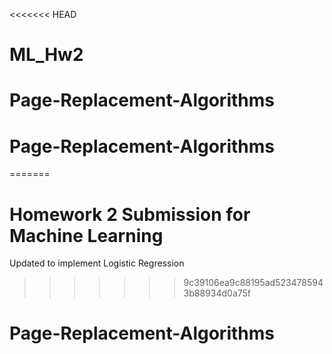 <<<<<<< HEAD
# ML_Hw2
# Page-Replacement-Algorithms
# Page-Replacement-Algorithms
=======
# Homework 2 Submission for Machine Learning
Updated to implement Logistic Regression
>>>>>>> 9c39106ea9c88195ad5234785943b88934d0a75f
# Page-Replacement-Algorithms
